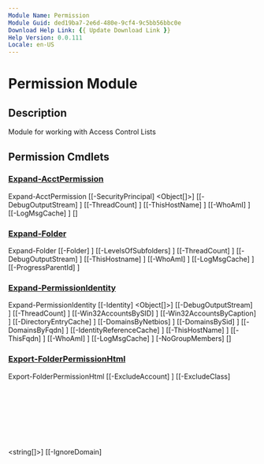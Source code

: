 ```yaml
---
Module Name: Permission
Module Guid: ded19ba7-2e6d-480e-9cf4-9c5bb56bbc0e
Download Help Link: {{ Update Download Link }}
Help Version: 0.0.111
Locale: en-US
---
```


# Permission Module
## Description
Module for working with Access Control Lists

## Permission Cmdlets
### [Expand-AcctPermission](Expand-AcctPermission.md)

Expand-AcctPermission [[-SecurityPrincipal] <Object[]>] [[-DebugOutputStream] <string>] [[-ThreadCount] <int>] [[-ThisHostName] <string>] [[-WhoAmI] <string>] [[-LogMsgCache] <hashtable>] [<CommonParameters>]


### [Expand-Folder](Expand-Folder.md)

Expand-Folder [[-Folder] <Object>] [[-LevelsOfSubfolders] <Object>] [[-ThreadCount] <ushort>] [[-DebugOutputStream] <string>] [[-ThisHostname] <string>] [[-WhoAmI] <string>] [[-LogMsgCache] <hashtable>] [[-ProgressParentId] <int>]


### [Expand-PermissionIdentity](Expand-PermissionIdentity.md)

Expand-PermissionIdentity [[-Identity] <Object[]>] [[-DebugOutputStream] <string>] [[-ThreadCount] <int>] [[-Win32AccountsBySID] <hashtable>] [[-Win32AccountsByCaption] <hashtable>] [[-DirectoryEntryCache] <hashtable>] [[-DomainsByNetbios] <hashtable>] [[-DomainsBySid] <hashtable>] [[-DomainsByFqdn] <hashtable>] [[-IdentityReferenceCache] <hashtable>] [[-ThisHostName] <string>] [[-ThisFqdn] <string>] [[-WhoAmI] <string>] [[-LogMsgCache] <hashtable>] [-NoGroupMembers] [<CommonParameters>]


### [Export-FolderPermissionHtml](Export-FolderPermissionHtml.md)

Export-FolderPermissionHtml [[-ExcludeAccount] <Object>] [[-ExcludeClass] <string[]>] [[-IgnoreDomain] <Object>] [[-TargetPath] <string[]>] [[-NoGroupMembers] <Object>] [[-OutputDir] <Object>] [[-WhoAmI] <Object>] [[-ThisFqdn] <Object>] [[-StopWatch] <Object>] [[-Title] <Object>] [[-FolderPermissions] <Object>] [[-LogParams] <Object>] [[-ReportDescription] <Object>] [[-FolderTableHeader] <Object>] [[-ReportFileList] <Object>] [[-ReportFile] <Object>] [[-LogFileList] <Object>] [[-ReportInstanceId] <Object>] [[-Subfolders] <Object>] [[-ResolvedFolderTargets] <Object>] [-NoJavaScript]


### [Export-RawPermissionCsv](Export-RawPermissionCsv.md)

Export-RawPermissionCsv [[-Permission] <Object[]>] [[-LiteralPath] <string>] [[-DebugOutputStream] <string>] [[-ThisHostname] <string>] [[-WhoAmI] <string>] [[-LogMsgCache] <hashtable>] [[-ProgressParentId] <int>]


### [Export-ResolvedPermissionCsv](Export-ResolvedPermissionCsv.md)

Export-ResolvedPermissionCsv [[-Permission] <Object[]>] [[-LiteralPath] <string>] [[-DebugOutputStream] <string>] [[-ThisHostname] <string>] [[-WhoAmI] <string>] [[-LogMsgCache] <hashtable>]


### [Format-FolderPermission](Format-FolderPermission.md)

Format-FolderPermission [[-UserPermission] <Object>] [[-FileSystemRightsToIgnore] <string[]>] [[-ThisHostName] <string>] [[-WhoAmI] <string>] [[-LogMsgCache] <hashtable>]


### [Format-PermissionAccount](Format-PermissionAccount.md)

Format-PermissionAccount [[-SecurityPrincipal] <Object[]>] [[-DebugOutputStream] <string>] [[-ThreadCount] <int>] [[-ThisHostName] <string>] [[-WhoAmI] <string>] [[-LogMsgCache] <hashtable>] [<CommonParameters>]


### [Format-TimeSpan](Format-TimeSpan.md)

Format-TimeSpan [[-TimeSpan] <timespan>] [[-UnitsToResolve] <string[]>]


### [Get-FolderAccessList](Get-FolderAccessList.md)

Get-FolderAccessList [[-Folder] <Object>] [[-Subfolder] <Object>] [[-ThreadCount] <ushort>] [[-DebugOutputStream] <string>] [[-TodaysHostname] <string>] [[-WhoAmI] <string>] [[-LogMsgCache] <hashtable>] [[-OwnerCache] <ConcurrentDictionary[string,psobject]>] [[-ProgressParentId] <int>]


### [Get-FolderBlock](Get-FolderBlock.md)

Get-FolderBlock [[-FolderPermissions] <Object>]


### [Get-FolderColumnJson](Get-FolderColumnJson.md)

Get-FolderColumnJson [[-InputObject] <Object>] [[-PropNames] <string[]>]


### [Get-FolderPermissionsBlock](Get-FolderPermissionsBlock.md)

Get-FolderPermissionsBlock [[-FolderPermissions] <Object>] [[-ExcludeAccount] <string[]>] [[-ExcludeClass] <string[]>] [[-IgnoreDomain] <string[]>]


### [Get-FolderPermissionTableHeader](Get-FolderPermissionTableHeader.md)

Get-FolderPermissionTableHeader [[-ThisFolder] <Object>] [[-ShortestFolderPath] <string>]


### [Get-FolderTableHeader](Get-FolderTableHeader.md)

Get-FolderTableHeader [[-LevelsOfSubfolders] <Object>]


### [Get-HtmlBody](Get-HtmlBody.md)

Get-HtmlBody [[-FolderList] <Object>] [[-HtmlFolderPermissions] <Object>] [[-ReportFooter] <Object>] [[-HtmlFileList] <Object>] [[-LogDir] <Object>] [[-HtmlExclusions] <Object>]


### [Get-HtmlReportFooter](Get-HtmlReportFooter.md)

Get-HtmlReportFooter [[-StopWatch] <Stopwatch>] [[-WhoAmI] <string>] [[-ThisFqdn] <string>] [[-ItemCount] <ulong>] [[-TotalBytes] <ulong>] [[-ReportInstanceId] <string>]


### [Get-PrtgXmlSensorOutput](Get-PrtgXmlSensorOutput.md)

Get-PrtgXmlSensorOutput [[-NtfsIssues] <Object>]


### [Get-ReportDescription](Get-ReportDescription.md)

Get-ReportDescription [[-LevelsOfSubfolders] <Object>]


### [Get-TimeZoneName](Get-TimeZoneName.md)

Get-TimeZoneName [[-Time] <datetime>] [[-TimeZone] <ciminstance>]


### [Get-UniqueServerFqdn](Get-UniqueServerFqdn.md)

Get-UniqueServerFqdn [[-Known] <string[]>] [[-FilePath] <string[]>] [[-ThisFqdn] <string>]


### [Initialize-Cache](Initialize-Cache.md)

Initialize-Cache [[-Fqdn] <string[]>] [[-DebugOutputStream] <string>] [[-ThreadCount] <int>] [[-Win32AccountsBySID] <hashtable>] [[-Win32AccountsByCaption] <hashtable>] [[-DirectoryEntryCache] <hashtable>] [[-DomainsByNetbios] <hashtable>] [[-DomainsBySid] <hashtable>] [[-DomainsByFqdn] <hashtable>] [[-ThisHostName] <string>] [[-ThisFqdn] <string>] [[-WhoAmI] <string>] [[-LogMsgCache] <hashtable>] [<CommonParameters>]


### [Resolve-PermissionIdentity](Resolve-PermissionIdentity.md)

Resolve-PermissionIdentity [[-Permission] <Object[]>] [[-DebugOutputStream] <string>] [[-ThreadCount] <int>] [[-Win32AccountsBySID] <hashtable>] [[-Win32AccountsByCaption] <hashtable>] [[-DirectoryEntryCache] <hashtable>] [[-DomainsByNetbios] <hashtable>] [[-DomainsBySid] <hashtable>] [[-DomainsByFqdn] <hashtable>] [[-ThisHostName] <string>] [[-ThisFqdn] <string>] [[-WhoAmI] <string>] [[-LogMsgCache] <hashtable>] [<CommonParameters>]


### [Select-FolderPermissionTableProperty](Select-FolderPermissionTableProperty.md)

Select-FolderPermissionTableProperty [[-InputObject] <Object>] [[-IgnoreDomain] <Object>]


### [Select-FolderTableProperty](Select-FolderTableProperty.md)

Select-FolderTableProperty [[-InputObject] <Object>]


### [Select-UniqueAccountPermission](Select-UniqueAccountPermission.md)

Select-UniqueAccountPermission [[-AccountPermission] <Object>] [[-IgnoreDomain] <string[]>] [[-KnownUsers] <Object>] [<CommonParameters>]


### [Update-CaptionCapitalization](Update-CaptionCapitalization.md)

Update-CaptionCapitalization [[-ThisHostName] <string>] [[-Win32AccountsByCaption] <hashtable>]



